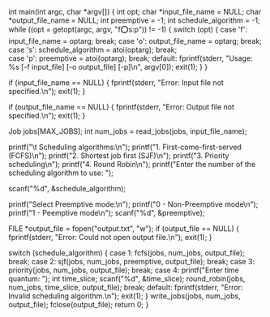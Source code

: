 int main(int argc, char *argv[]) {
  int opt;
  char *input_file_name = NULL;
  char *output_file_name = NULL;
  int preemptive = -1;
  int schedule_algorithm = -1;
  while ((opt = getopt(argc, argv, "f:o:s:p")) != -1) {
    switch (opt) {
      case 'f':
        input_file_name = optarg;
        break;
      case 'o':
        output_file_name = optarg;
        break;
      case 's':
        schedule_algorithm = atoi(optarg);
        break;  
      case 'p':
        preemptive = atoi(optarg);
        break;
      default:
        fprintf(stderr, "Usage: %s [-f input_file] [-o output_file] [-p]\n", argv[0]);
        exit(1);
    }
  }

  if (input_file_name == NULL) {
    fprintf(stderr, "Error: Input file not specified.\n");
    exit(1);
  }

  if (output_file_name == NULL) {
    fprintf(stderr, "Error: Output file not specified.\n");
    exit(1);
  }

  Job jobs[MAX_JOBS];
  int num_jobs = read_jobs(jobs, input_file_name);
  
  printf("\t Scheduling algorithms:\n");
  printf("1. First-come-first-served (FCFS)\n");
  printf("2. Shortest job first (SJF)\n");
  printf("3. Priority scheduling\n");
  printf("4. Round Robin\n");
  printf("Enter the number of the scheduling algorithm to use: ");
  
  scanf("%d", &schedule_algorithm);

  printf("Select Preemptive mode:\n");
  printf("0 - Non-Preemptive mode\n");
  printf("1 - Peemptive mode\n");
  scanf("%d", &preemptive);


  FILE *output_file = fopen("output.txt", "w");
  if (output_file == NULL) {
    fprintf(stderr, "Error: Could not open output file.\n");
    exit(1);
  }

  switch (schedule_algorithm) {
    case 1:
      fcfs(jobs, num_jobs, output_file);
      break;
    case 2:
      sjf(jobs, num_jobs, preemptive, output_file);
      break;
    case 3:
      priority(jobs, num_jobs, output_file);
      break;
    case 4:
      printf("Enter time quantum: ");
      int time_slice;
      scanf("%d", &time_slice);
      round_robin(jobs, num_jobs, time_slice, output_file);
      break;
    default:
      fprintf(stderr, "Error: Invalid scheduling algorithm.\n");
      exit(1);
  }
     write_jobs(jobs, num_jobs, output_file);
  fclose(output_file);
  return 0;
}

